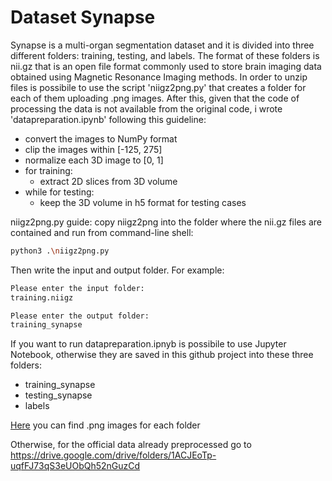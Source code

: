 
# Dataset Synapse
Synapse  is a multi-organ segmentation dataset and it is divided into three different folders: training, testing, and labels. The format
of these folders is nii.gz that is an open file format commonly used to store brain imaging data obtained using Magnetic Resonance Imaging methods. In order to unzip files is possibile to use the script 'niigz2png.py' that creates a folder for each of them uploading .png images. After this, given that the code of processing the data is not available from the original code, i wrote 'datapreparation.ipynb' following this guideline:
- convert the images to NumPy format
- clip the images within [-125, 275]
- normalize each 3D image to [0, 1]
- for training:
   - extract 2D slices from 3D volume
- while for testing:
   - keep the 3D volume in h5 format for testing cases 

niigz2png.py guide:
copy niigz2png into the folder where the nii.gz files are contained and run from command-line shell:

```bash
python3 .\niigz2png.py
```
Then write the input and output folder. For example: 
```bash
Please enter the input folder:
training.niigz
```
```bash
Please enter the output folder:
training_synapse
```
If you want to run datapreparation.ipnyb is possibile to use Jupyter Notebook, otherwise they are saved in this github project into these three folders:

- training_synapse
- testing_synapse
- labels

[Here](https://drive.google.com/drive/folders/1VxwOAskF_cogWEhaFFhOncBF4Lc3Lf49?usp=sharing) you can find .png images for each folder

Otherwise, for the official data already preprocessed go to https://drive.google.com/drive/folders/1ACJEoTp-uqfFJ73qS3eUObQh52nGuzCd
